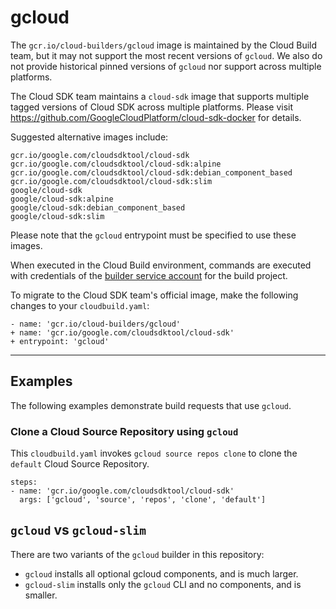 # gcloud

The `gcr.io/cloud-builders/gcloud` image is maintained by the Cloud Build team,
but it may not support the most recent versions of `gcloud`. We also do not
provide historical pinned versions of `gcloud` nor support across multiple
platforms.

The Cloud SDK team maintains a `cloud-sdk` image that supports multiple tagged
versions of Cloud SDK across multiple platforms. Please visit
https://github.com/GoogleCloudPlatform/cloud-sdk-docker for details.

Suggested alternative images include:

    gcr.io/google.com/cloudsdktool/cloud-sdk
    gcr.io/google.com/cloudsdktool/cloud-sdk:alpine
    gcr.io/google.com/cloudsdktool/cloud-sdk:debian_component_based
    gcr.io/google.com/cloudsdktool/cloud-sdk:slim
    google/cloud-sdk
    google/cloud-sdk:alpine
    google/cloud-sdk:debian_component_based
    google/cloud-sdk:slim

Please note that the `gcloud` entrypoint must be specified to use these images.

When executed in the Cloud Build environment, commands are executed with
credentials of the [builder service
account](https://cloud.google.com/cloud-build/docs/permissions) for the build
project.

To migrate to the Cloud SDK team's official image, make the following changes
to your `cloudbuild.yaml`:

```
- name: 'gcr.io/cloud-builders/gcloud'
+ name: 'gcr.io/google.com/cloudsdktool/cloud-sdk'
+ entrypoint: 'gcloud'
```

-------

## Examples

The following examples demonstrate build requests that use `gcloud`.

### Clone a Cloud Source Repository using `gcloud`

This `cloudbuild.yaml` invokes `gcloud source repos clone` to clone the
`default` Cloud Source Repository.

```
steps:
- name: 'gcr.io/google.com/cloudsdktool/cloud-sdk'
  args: ['gcloud', 'source', 'repos', 'clone', 'default']
```

## `gcloud` vs `gcloud-slim`

There are two variants of the `gcloud` builder in this repository:

* `gcloud` installs all optional gcloud components, and is much larger.
* `gcloud-slim` installs only the `gcloud` CLI and no components, and is
  smaller.
